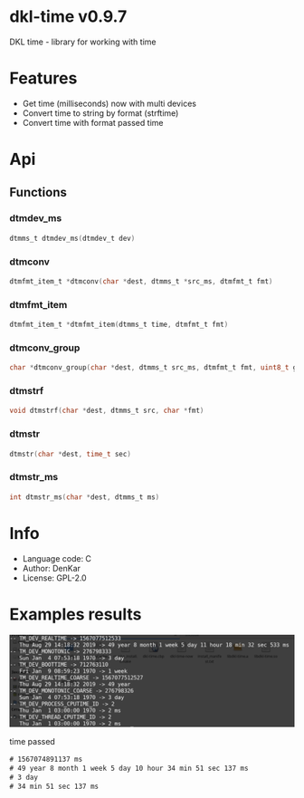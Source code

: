 dkl-time v0.9.7
============================
DKL time - library for working with time

# Features

* Get time (milliseconds) now with multi devices
* Convert time to string by format (strftime)
* Convert time with format passed time

# Api

## Functions

### dtmdev_ms
```C
dtmms_t dtmdev_ms(dtmdev_t dev)
```
### dtmconv
```C
dtmfmt_item_t *dtmconv(char *dest, dtmms_t *src_ms, dtmfmt_t fmt)
```
### dtmfmt_item
```C
dtmfmt_item_t *dtmfmt_item(dtmms_t time, dtmfmt_t fmt)
```
### dtmconv_group
```C
char *dtmconv_group(char *dest, dtmms_t src_ms, dtmfmt_t fmt, uint8_t groups, _Bool is_empty)
```
### dtmstrf
```C
void dtmstrf(char *dest, dtmms_t src, char *fmt)
```
### dtmstr
```C
dtmstr(char *dest, time_t sec)
```
### dtmstr_ms
```C
int dtmstr_ms(char *dest, dtmms_t ms)
```

# Info

* Language code: C
* Author: DenKar
* License: GPL-2.0

# Examples results

![Result](/screenshots/now.png)

time passed
```
# 1567074891137 ms
# 49 year 8 month 1 week 5 day 10 hour 34 min 51 sec 137 ms
# 3 day
# 34 min 51 sec 137 ms
```
